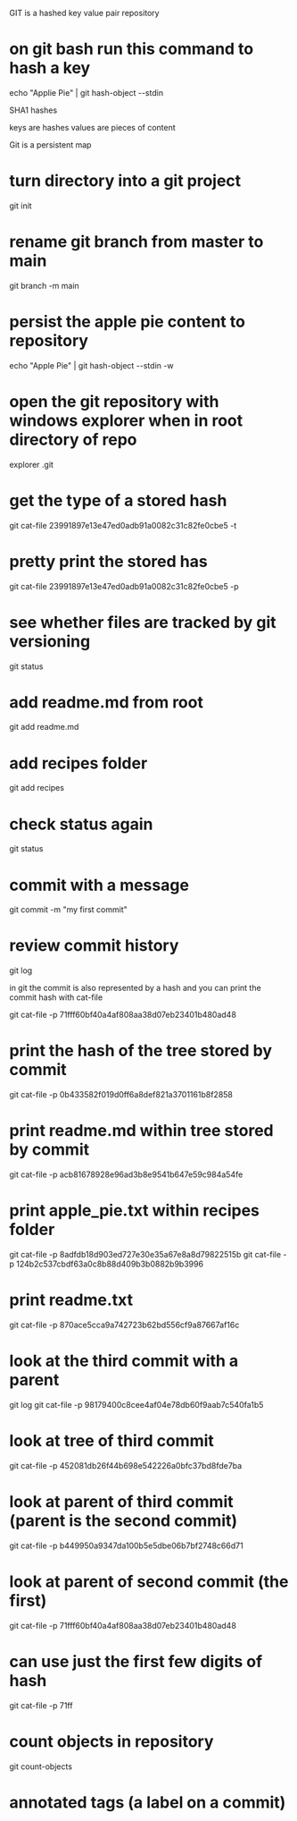 GIT is a hashed key value pair repository

# on git bash run this command to hash a key
echo "Applie Pie" | git hash-object --stdin

SHA1 hashes

keys are hashes
values are pieces of content

Git is a persistent map

# turn directory into a git project
git init

# rename git branch from master to main
git branch -m main

# persist the apple pie content to repository
echo "Apple Pie" | git hash-object --stdin -w

# open the git repository with windows explorer when in root directory of repo
explorer .git

# get the type of a stored hash
git cat-file 23991897e13e47ed0adb91a0082c31c82fe0cbe5 -t

# pretty print the stored has
git cat-file 23991897e13e47ed0adb91a0082c31c82fe0cbe5 -p

# see whether files are tracked by git versioning
git status

# add readme.md from root
git add readme.md

# add recipes folder
git add recipes

# check status again
git status

# commit with a message
git commit -m "my first commit"

# review commit history
git log

in git the commit is also represented by a hash and you can print the commit hash with cat-file

git cat-file -p 71fff60bf40a4af808aa38d07eb23401b480ad48
# print the hash of the tree stored by commit
git cat-file -p 0b433582f019d0ff6a8def821a3701161b8f2858

# print readme.md within tree stored by commit
git cat-file -p acb81678928e96ad3b8e9541b647e59c984a54fe

# print apple_pie.txt within recipes folder
git cat-file -p 8adfdb18d903ed727e30e35a67e8a8d79822515b
git cat-file -p 124b2c537cbdf63a0c8b88d409b3b0882b9b3996
# print readme.txt
git cat-file -p 870ace5cca9a742723b62bd556cf9a87667af16c

# look at the third commit with a parent
git log
git cat-file -p 98179400c8cee4af04e78db60f9aab7c540fa1b5
# look at tree of third commit
git cat-file -p 452081db26f44b698e542226a0bfc37bd8fde7ba

# look at parent of third commit (parent is the second commit)
git cat-file -p b449950a9347da100b5e5dbe06b7bf2748c66d71

# look at parent of second commit (the first)
git cat-file -p 71fff60bf40a4af808aa38d07eb23401b480ad48

# can use just the first few digits of hash
git cat-file -p 71ff

# count objects in repository
git count-objects

# annotated tags (a label on a commit)
